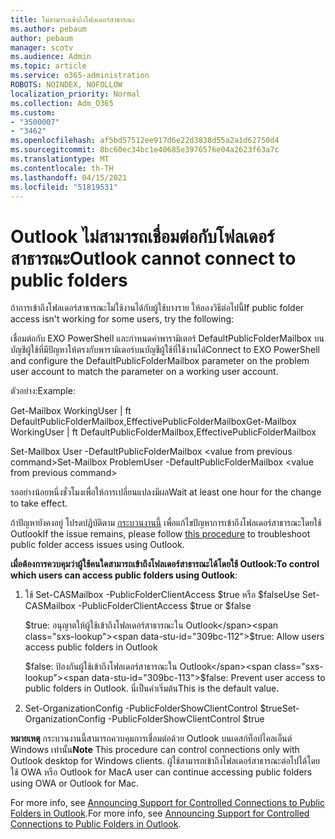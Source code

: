 ```yaml
---
title: ไม่สามารถเข้าถึงโฟลเดอร์สาธารณะ
ms.author: pebaum
author: pebaum
manager: scotv
ms.audience: Admin
ms.topic: article
ms.service: o365-administration
ROBOTS: NOINDEX, NOFOLLOW
localization_priority: Normal
ms.collection: Adm_O365
ms.custom:
- "3500007"
- "3462"
ms.openlocfilehash: af5bd57512ee917d6e22d3838d55a2a1d62750d4
ms.sourcegitcommit: 8bc60ec34bc1e40685e3976576e04a2623f63a7c
ms.translationtype: MT
ms.contentlocale: th-TH
ms.lasthandoff: 04/15/2021
ms.locfileid: "51819531"
---
```

# <a name="outlook-cannot-connect-to-public-folders"></a><span data-ttu-id="309bc-102">Outlook ไม่สามารถเชื่อมต่อกับโฟลเดอร์สาธารณะ</span><span class="sxs-lookup"><span data-stu-id="309bc-102">Outlook cannot connect to public folders</span></span>

<span data-ttu-id="309bc-103">ถ้าการเข้าถึงโฟลเดอร์สาธารณะไม่ใช้งานได้กับผู้ใช้บางราย ให้ลองวิธีต่อไปนี้</span><span class="sxs-lookup"><span data-stu-id="309bc-103">If public folder access isn't working for some users, try the following:</span></span>

<span data-ttu-id="309bc-104">เชื่อมต่อกับ EXO PowerShell และกําหนดค่าพารามิเตอร์ DefaultPublicFolderMailbox บนบัญชีผู้ใช้ที่มีปัญหาให้ตรงกับพารามิเตอร์บนบัญชีผู้ใช้ที่ใช้งานได้</span><span class="sxs-lookup"><span data-stu-id="309bc-104">Connect to EXO PowerShell and configure the DefaultPublicFolderMailbox parameter on the problem user account to match the parameter on a working user account.</span></span>

<span data-ttu-id="309bc-105">ตัวอย่าง:</span><span class="sxs-lookup"><span data-stu-id="309bc-105">Example:</span></span>

<span data-ttu-id="309bc-106">Get-Mailbox WorkingUser | ft DefaultPublicFolderMailbox,EffectivePublicFolderMailbox</span><span class="sxs-lookup"><span data-stu-id="309bc-106">Get-Mailbox WorkingUser | ft DefaultPublicFolderMailbox,EffectivePublicFolderMailbox</span></span>

<span data-ttu-id="309bc-107">Set-Mailbox User -DefaultPublicFolderMailbox \<value from previous command></span><span class="sxs-lookup"><span data-stu-id="309bc-107">Set-Mailbox ProblemUser -DefaultPublicFolderMailbox \<value from previous command></span></span>

<span data-ttu-id="309bc-108">รออย่างน้อยหนึ่งชั่วโมงเพื่อให้การเปลี่ยนแปลงมีผล</span><span class="sxs-lookup"><span data-stu-id="309bc-108">Wait at least one hour for the change to take effect.</span></span>

<span data-ttu-id="309bc-109">ถ้าปัญหายังคงอยู่ โปรดปฏิบัติตาม [กระบวนงานนี้](https://aka.ms/pfcte) เพื่อแก้ไขปัญหาการเข้าถึงโฟลเดอร์สาธารณะโดยใช้ Outlook</span><span class="sxs-lookup"><span data-stu-id="309bc-109">If the issue remains, please follow [this procedure](https://aka.ms/pfcte) to troubleshoot public folder access issues using Outlook.</span></span>
 
<span data-ttu-id="309bc-110">**เมื่อต้องการควบคุมว่าผู้ใช้คนใดสามารถเข้าถึงโฟลเดอร์สาธารณะได้โดยใช้ Outlook:**</span><span class="sxs-lookup"><span data-stu-id="309bc-110">**To control which users can access public folders using Outlook**:</span></span>

1.  <span data-ttu-id="309bc-111">ใช้ Set-CASMailbox <mailboxname> -PublicFolderClientAccess $true หรือ $false</span><span class="sxs-lookup"><span data-stu-id="309bc-111">Use Set-CASMailbox <mailboxname> -PublicFolderClientAccess $true or $false</span></span>  
      
    <span data-ttu-id="309bc-112">$true: อนุญาตให้ผู้ใช้เข้าถึงโฟลเดอร์สาธารณะใน Outlook</span><span class="sxs-lookup"><span data-stu-id="309bc-112">$true: Allow users access public folders in Outlook</span></span>  
      
    <span data-ttu-id="309bc-113">$false: ป้องกันผู้ใช้เข้าถึงโฟลเดอร์สาธารณะใน Outlook</span><span class="sxs-lookup"><span data-stu-id="309bc-113">$false: Prevent user access to public folders in Outlook.</span></span> <span data-ttu-id="309bc-114">นี่เป็นค่าเริ่มต้น</span><span class="sxs-lookup"><span data-stu-id="309bc-114">This is the default value.</span></span>  
        
2.  <span data-ttu-id="309bc-115">Set-OrganizationConfig -PublicFolderShowClientControl $true</span><span class="sxs-lookup"><span data-stu-id="309bc-115">Set-OrganizationConfig -PublicFolderShowClientControl $true</span></span>   
      
<span data-ttu-id="309bc-116">**หมายเหตุ** กระบวนงานนี้สามารถควบคุมการเชื่อมต่อด้วย Outlook บนเดสก์ท็อปไคลเอ็นต์ Windows เท่านั้น</span><span class="sxs-lookup"><span data-stu-id="309bc-116">**Note** This procedure can control connections only with Outlook desktop for Windows clients.</span></span> <span data-ttu-id="309bc-117">ผู้ใช้สามารถเข้าถึงโฟลเดอร์สาธารณะต่อไปได้โดยใช้ OWA หรือ Outlook for Mac</span><span class="sxs-lookup"><span data-stu-id="309bc-117">A user can continue accessing public folders using OWA or Outlook for Mac.</span></span>
 
<span data-ttu-id="309bc-118">For more info, see [Announcing Support for Controlled Connections to Public Folders in Outlook](https://aka.ms/controlpf).</span><span class="sxs-lookup"><span data-stu-id="309bc-118">For more info, see [Announcing Support for Controlled Connections to Public Folders in Outlook](https://aka.ms/controlpf).</span></span>